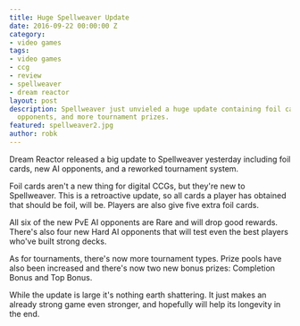 ```yaml
---
title: Huge Spellweaver Update
date: 2016-09-22 00:00:00 Z
category:
- video games
tags:
- video games
- ccg
- review
- spellweaver
- dream reactor
layout: post
description: Spellweaver just unvieled a huge update containing foil cards, new AI
  opponents, and more tournament prizes.
featured: spellweaver2.jpg
author: robk
---
```


Dream Reactor released a big update to Spellweaver yesterday including foil cards, new AI opponents, and a reworked tournament system.

Foil cards aren't a new thing for digital CCGs, but they're new to Spellweaver. This is a retroactive update, so all cards a player has obtained that should be foil, will be. Players are also give five extra foil cards.

All six of the new PvE AI opponents are Rare and will drop good rewards. There's also four new Hard AI opponents that will test even the best players who've built strong decks.

As for tournaments, there's now more tournament types. Prize pools have also been increased and there's now two new bonus prizes: Completion Bonus and Top Bonus.

While the update is large it's nothing earth shattering. It just makes an already strong game even stronger, and hopefully will help its longevity in the end.
